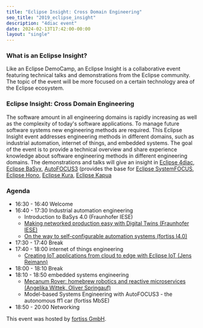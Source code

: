 ```yaml
---
title: "Eclipse Insight: Cross Domain Engineering"
seo_title: "2019_eclipse_insight"
description: "4diac event"
date: 2024-02-13T17:42:00-00:00
layout: "single"
---
```


### What is an Eclipse Insight?
Like an Eclipse DemoCamp, an Eclipse Insight is a collaborative event featuring technical talks and demonstrations from the Eclipse community. The topic of the event will be more focused on a certain technology area of the Eclipse ecosystem.

### Eclipse Insight: Cross Domain Engineering
The software amount in all engineering domains is rapidly increasing as well as the complexity of today's software applications. To manage future software systems new engineering methods are required. This Eclipse Insight event addresses engineering methods in different domains, such as industrial automation, internet of things, and embedded systems. The goal of the event is to provide a technical overview and share experience knowledge about software engineering methods in different engineering domains. The demonstrations and talks will give an insight in
[Eclipse 4diac](https://eclipse.dev/4diac/), 
[Eclipse BaSyx](https://projects.eclipse.org/projects/technology.basyx),
[AutoFOCUS3](https://af3.fortiss.org/) (provides the base for 
[Eclipse SystemFOCUS](https://projects.eclipse.org/proposals/eclipse-systemfocus),
[Eclipse Hono](https://www.eclipse.org/hono/),
[Eclipse Kura](https://www.eclipse.org/kura/),
[Eclipse Kapua](https://www.eclipse.org/kapua/)


### Agenda
- 16:30 - 16:40 Welcome
- 16:40 - 17:30 Industrial automation engineering
	- Introduction to BaSys 4.0 (Fraunhofer IESE)
	- [Making networked production easy with Digital Twins (Fraunhofer IESE)](EclipseInsight_BaSys_DigitalTwin.pdf)
	- [On the way to self-configurable automation systems (fortiss I4.0)](EclipseInsight_SelfConfigurableAutomationSystems.pdf)
- 17:30 - 17:40 Break
- 17:40 - 18:00 internet of things engineering
	- [Creating IoT applications from cloud to edge with Eclipse IoT (Jens Reimann)](EclipseInsight_IoT.pdf)
- 18:00 - 18:10 Break
- 18:10 - 18:50 embedded systems engineering
	- [Mecanum Rover: homebrew robotics and reactive microservices (Angelika Wittek, Oliver Springauf)](https://bitbucket.org/ospringauf/mecanumrover/downloads/MECANUM%20ROVER%20-%20Homebrew%20Robotics%20and%20Reactive%20Microservices.pdf)
	- Model-based Systems Engineering with AutoFOCUS3 - the autonomous ff1 car (fortiss MbSE)</li>
- 18:50 - 20:00 Networking 

This event was hosted by [fortiss GmbH](https://www.fortiss.org).